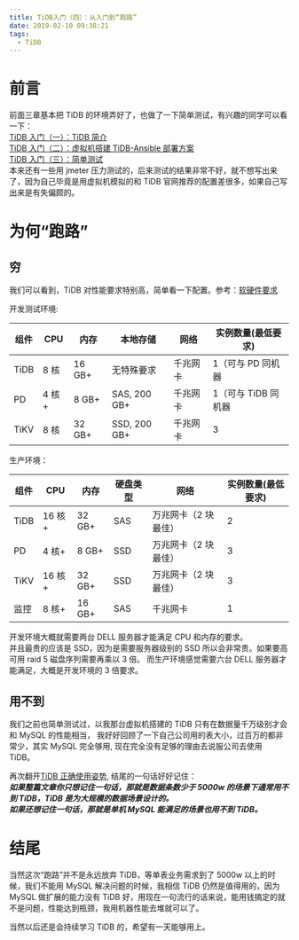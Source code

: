 ```yaml
---
title: TiDB入门（四）：从入门到“跑路”
date: 2019-02-10 09:38:21
tags:
  - TiDB
---
```


# 前言

前面三章基本把 TiDB 的环境弄好了，也做了一下简单测试，有兴趣的同学可以看一下：  
[TiDB 入门（一）：TiDB 简介](https://wz2cool.github.io/2019/02/07/tidb1/)  
[TiDB 入门（二）：虚拟机搭建 TiDB-Ansible 部署方案](https://wz2cool.github.io/2019/02/07/tidb2/)  
[TiDB 入门（三）：简单测试](https://wz2cool.github.io/2019/02/07/tidb3/)  
本来还有一些用 jmeter 压力测试的，后来测试的结果非常不好，就不想写出来了，因为自己毕竟是用虚拟机模拟的和 TiDB 官网推荐的配置差很多，如果自己写出来是有失偏颇的。

# 为何“跑路”

## 穷

我们可以看到，TiDB 对性能要求特别高，简单看一下配置。参考：[软硬件要求](https://www.pingcap.com/docs-cn/op-guide/recommendation/)

开发测试环境:

| 组件 | CPU   | 内存   | 本地存储     | 网络     | 实例数量(最低要求)  |
| ---- | ----- | ------ | ------------ | -------- | ------------------- |
| TiDB | 8 核  | 16 GB+ | 无特殊要求   | 千兆网卡 | 1（可与 PD 同机器   |
| PD   | 4 核+ | 8 GB+  | SAS, 200 GB+ | 千兆网卡 | 1（可与 TiDB 同机器 |
| TiKV | 8 核  | 32 GB+ | SSD, 200 GB+ | 千兆网卡 | 3                   |

生产环境：

| 组件 | CPU    | 内存   | 硬盘类型 | 网络                 | 实例数量(最低要求) |
| ---- | ------ | ------ | -------- | -------------------- | ------------------ |
| TiDB | 16 核+ | 32 GB+ | SAS      | 万兆网卡（2 块最佳） | 2                  |
| PD   | 4 核+  | 8 GB+  | SSD      | 万兆网卡（2 块最佳） | 3                  |
| TiKV | 16 核+ | 32 GB+ | SSD      | 万兆网卡（2 块最佳） | 3                  |
| 监控 | 8 核+  | 16 GB+ | SAS      | 千兆网卡             | 1                  |

开发环境大概就需要两台 DELL 服务器才能满足 CPU 和内存的要求。  
并且最贵的应该是 SSD，因为是需要服务器级别的 SSD 所以会非常贵。如果要高可用 raid 5 磁盘序列需要再乘以 3 倍。
而生产环境感觉需要六台 DELL 服务器才能满足，大概是开发环境的 3 倍要求。

## 用不到

我们之前也简单测试过，以我那台虚拟机搭建的 TiDB 只有在数据量千万级别才会和 MySQL 的性能相当，
我好好回顾了一下自己公司用的表大小，过百万的都非常少，其实 MySQL 完全够用, 现在完全没有足够的理由去说服公司去使用 TiDB。

再次翻开[TiDB 正确使用姿势](https://pingcap.com/blog-cn/how-to-use-tidb/), 结尾的一句话好好记住：  
<em><b>如果整篇文章你只想记住一句话，那就是数据条数少于 5000w 的场景下通常用不到 TiDB，TiDB 是为大规模的数据场景设计的。  
如果还想记住一句话，那就是单机 MySQL 能满足的场景也用不到 TiDB。</b></em>

# 结尾

当然这次“跑路”并不是永远放弃 TiDB，等单表业务需求到了 5000w 以上的时候，我们不能用 MySQL 解决问题的时候，我相信 TiDB 仍然是值得用的，因为 MySQL 做扩展的能力没有 TiDB 好，用现在一句流行的话来说，能用钱搞定的就不是问题，性能达到瓶颈，我用机器性能去堆就可以了。

当然以后还是会持续学习 TiDB 的，希望有一天能够用上。
